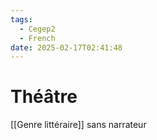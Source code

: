 ```yaml
---
tags:
  - Cegep2
  - French
date: 2025-02-17T02:41:48
---
```


# Théâtre

[[Genre littéraire]] sans narrateur